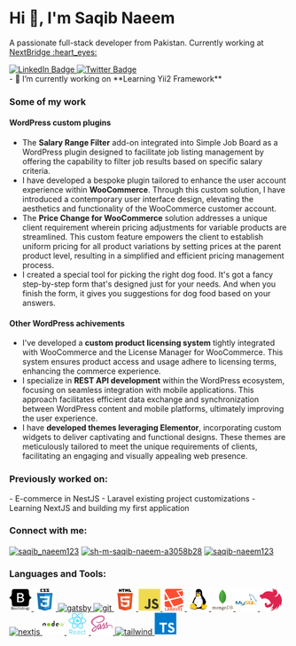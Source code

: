 <h1>Hi 👋, I'm Saqib Naeem</h1>
<p>A passionate full-stack developer from Pakistan. Currently working at <a href="https://nextbridge.com/">NextBridge :heart_eyes:</a></p>

<div id="badges">
  <a href="[your-linkedin-URL](https://linkedin.com/in/sh-m-saqib-naeem-a3058b28)">
    <img src="https://img.shields.io/badge/LinkedIn-blue?style=for-the-badge&logo=linkedin&logoColor=white" alt="LinkedIn Badge"/>
  </a>
  <a href="[your-twitter-URL](https://twitter.com/saqib_naeem123)">
    <img src="https://img.shields.io/badge/Twitter-blue?style=for-the-badge&logo=twitter&logoColor=white" alt="Twitter Badge"/>
  </a>
</div>
- 🔭 I’m currently working on **Learning Yii2 Framework**

<h3>Some of my work</h3>
<h4>WordPress custom plugins</h4>

- The **Salary Range Filter** add-on integrated into Simple Job Board as a WordPress plugin designed to facilitate job listing management by offering the capability to filter job results based on specific salary criteria.
- I have developed a bespoke plugin tailored to enhance the user account experience within **WooCommerce**. Through this custom solution, I have introduced a contemporary user interface design, elevating the aesthetics and functionality of the WooCommerce customer account.
- The **Price Change for WooCommerce** solution addresses a unique client requirement wherein pricing adjustments for variable products are streamlined. This custom feature empowers the client to establish uniform pricing for all product variations by setting prices at the parent product level, resulting in a simplified and efficient pricing management process.
- I created a special tool for picking the right dog food. It's got a fancy step-by-step form that's designed just for your needs. And when you finish the form, it gives you suggestions for dog food based on your answers.

<h4>Other WordPress achivements</h4>

- I've developed a **custom product licensing system** tightly integrated with WooCommerce and the License Manager for WooCommerce. This system ensures product access and usage adhere to licensing terms, enhancing the commerce experience.
- I specialize in **REST API development** within the WordPress ecosystem, focusing on seamless integration with mobile applications. This approach facilitates efficient data exchange and synchronization between WordPress content and mobile platforms, ultimately improving the user experience.
- I have **developed themes leveraging Elementor**, incorporating custom widgets to deliver captivating and functional designs. These themes are meticulously tailored to meet the unique requirements of clients, facilitating an engaging and visually appealing web presence.


<h3 align="left">Previously worked on:</h3>
- E-commerce in NestJS
- Laravel existing project customizations
- Learning NextJS and building my first application 

<h3 align="left">Connect with me:</h3>
<p align="left">
<a href="https://twitter.com/saqib_naeem123" target="blank"><img align="center" src="https://raw.githubusercontent.com/rahuldkjain/github-profile-readme-generator/master/src/images/icons/Social/twitter.svg" alt="saqib_naeem123" height="30" width="40" /></a>
<a href="https://linkedin.com/in/sh-m-saqib-naeem-a3058b28" target="blank"><img align="center" src="https://raw.githubusercontent.com/rahuldkjain/github-profile-readme-generator/master/src/images/icons/Social/linked-in-alt.svg" alt="sh-m-saqib-naeem-a3058b28" height="30" width="40" /></a>
<a href="https://medium.com/saqib-naeem123" target="blank"><img align="center" src="https://raw.githubusercontent.com/rahuldkjain/github-profile-readme-generator/master/src/images/icons/Social/medium.svg" alt="saqib-naeem123" height="30" width="40" /></a>
</p>

<h3 align="left">Languages and Tools:</h3>
<p align="left"> <a href="https://getbootstrap.com" target="_blank" rel="noreferrer"> <img src="https://raw.githubusercontent.com/devicons/devicon/master/icons/bootstrap/bootstrap-plain-wordmark.svg" alt="bootstrap" width="40" height="40"/> </a> <a href="https://www.w3schools.com/css/" target="_blank" rel="noreferrer"> <img src="https://raw.githubusercontent.com/devicons/devicon/master/icons/css3/css3-original-wordmark.svg" alt="css3" width="40" height="40"/> </a> <a href="https://www.gatsbyjs.com/" target="_blank" rel="noreferrer"> <img src="https://www.vectorlogo.zone/logos/gatsbyjs/gatsbyjs-icon.svg" alt="gatsby" width="40" height="40"/> </a> <a href="https://git-scm.com/" target="_blank" rel="noreferrer"> <img src="https://www.vectorlogo.zone/logos/git-scm/git-scm-icon.svg" alt="git" width="40" height="40"/> </a> <a href="https://www.w3.org/html/" target="_blank" rel="noreferrer"> <img src="https://raw.githubusercontent.com/devicons/devicon/master/icons/html5/html5-original-wordmark.svg" alt="html5" width="40" height="40"/> </a> <a href="https://developer.mozilla.org/en-US/docs/Web/JavaScript" target="_blank" rel="noreferrer"> <img src="https://raw.githubusercontent.com/devicons/devicon/master/icons/javascript/javascript-original.svg" alt="javascript" width="40" height="40"/> </a> <a href="https://laravel.com/" target="_blank" rel="noreferrer"> <img src="https://raw.githubusercontent.com/devicons/devicon/master/icons/laravel/laravel-plain-wordmark.svg" alt="laravel" width="40" height="40"/> </a> <a href="https://www.linux.org/" target="_blank" rel="noreferrer"> <img src="https://raw.githubusercontent.com/devicons/devicon/master/icons/linux/linux-original.svg" alt="linux" width="40" height="40"/> </a> <a href="https://www.mongodb.com/" target="_blank" rel="noreferrer"> <img src="https://raw.githubusercontent.com/devicons/devicon/master/icons/mongodb/mongodb-original-wordmark.svg" alt="mongodb" width="40" height="40"/> </a> <a href="https://www.mysql.com/" target="_blank" rel="noreferrer"> <img src="https://raw.githubusercontent.com/devicons/devicon/master/icons/mysql/mysql-original-wordmark.svg" alt="mysql" width="40" height="40"/> </a> <a href="https://nestjs.com/" target="_blank" rel="noreferrer"> <img src="https://raw.githubusercontent.com/devicons/devicon/master/icons/nestjs/nestjs-plain.svg" alt="nestjs" width="40" height="40"/> </a> <a href="https://nextjs.org/" target="_blank" rel="noreferrer"> <img src="https://cdn.worldvectorlogo.com/logos/nextjs-2.svg" alt="nextjs" width="40" height="40"/> </a> <a href="https://nodejs.org" target="_blank" rel="noreferrer"> <img src="https://raw.githubusercontent.com/devicons/devicon/master/icons/nodejs/nodejs-original-wordmark.svg" alt="nodejs" width="40" height="40"/> </a> <a href="https://reactjs.org/" target="_blank" rel="noreferrer"> <img src="https://raw.githubusercontent.com/devicons/devicon/master/icons/react/react-original-wordmark.svg" alt="react" width="40" height="40"/> </a> <a href="https://sass-lang.com" target="_blank" rel="noreferrer"> <img src="https://raw.githubusercontent.com/devicons/devicon/master/icons/sass/sass-original.svg" alt="sass" width="40" height="40"/> </a> <a href="https://tailwindcss.com/" target="_blank" rel="noreferrer"> <img src="https://www.vectorlogo.zone/logos/tailwindcss/tailwindcss-icon.svg" alt="tailwind" width="40" height="40"/> </a> <a href="https://www.typescriptlang.org/" target="_blank" rel="noreferrer"> <img src="https://raw.githubusercontent.com/devicons/devicon/master/icons/typescript/typescript-original.svg" alt="typescript" width="40" height="40"/> </a> </p>

